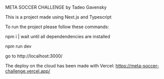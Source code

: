 META SOCCER CHALLENGE by Tadeo Gavensky

This is a project made using Next.js and Typescript

To run the project please follow these commands:

npm i | wait until all dependendencies are installed

npm run dev

go to http://localhost:3000/

The deploy on the cloud has been made with Vercel:
https://meta-soccer-challenge.vercel.app/